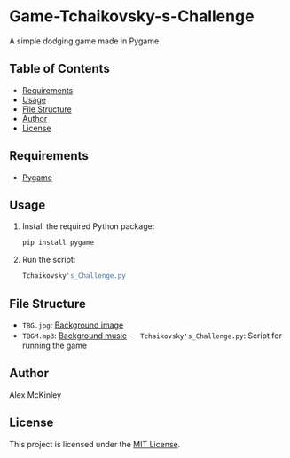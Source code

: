 # Game-Tchaikovsky-s-Challenge
A simple dodging game made in Pygame

## Table of Contents
- [Requirements](#requirements)
- [Usage](#usage)
- [File Structure](#file-structure)
- [Author](#author)
- [License](#license)

## Requirements
- [Pygame](https://pypi.org/project/pygame/)

## Usage
1. Install the required Python package:

   ```bash
   pip install pygame
   ```

2. Run the script:

   ```bash
   Tchaikovsky's_Challenge.py
   ```

## File Structure
- `TBG.jpg`: [Background image](TBG.jpg)
- `TBGM.mp3`: [Background music](TBGM.mp3)
-　`Tchaikovsky's_Challenge.py`: Script for running the game

## Author
Alex McKinley

## License
This project is licensed under the [MIT License](LICENSE).
